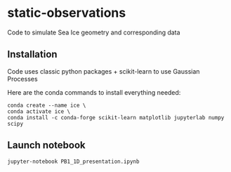 # static-observations
Code to simulate Sea Ice geometry and corresponding data 


## Installation

Code uses classic python packages + scikit-learn to use Gaussian Processes 

Here are the conda commands to install everything needed: 
```
conda create --name ice \
conda activate ice \
conda install -c conda-forge scikit-learn matplotlib jupyterlab numpy scipy 
```

## Launch notebook
```
jupyter-notebook PB1_1D_presentation.ipynb 
```

